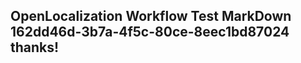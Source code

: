 <properties
ms.topic="hero-topic"
ms.test1="hero-topic"
ms.test2="test"/>

## OpenLocalization Workflow Test MarkDown 162dd46d-3b7a-4f5c-80ce-8eec1bd87024 thanks!
